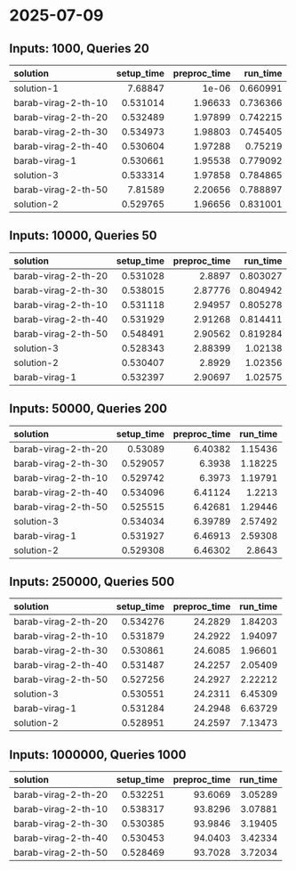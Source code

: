 # 2025-07-09

## Inputs: 1000, Queries 20

| solution            |   setup_time |   preproc_time |   run_time |
|:--------------------|-------------:|---------------:|-----------:|
| solution-1          |     7.68847  |        1e-06   |   0.660991 |
| barab-virag-2-th-10 |     0.531014 |        1.96633 |   0.736366 |
| barab-virag-2-th-20 |     0.532489 |        1.97899 |   0.742215 |
| barab-virag-2-th-30 |     0.534973 |        1.98803 |   0.745405 |
| barab-virag-2-th-40 |     0.530604 |        1.97288 |   0.75219  |
| barab-virag-1       |     0.530661 |        1.95538 |   0.779092 |
| solution-3          |     0.533314 |        1.97858 |   0.784865 |
| barab-virag-2-th-50 |     7.81589  |        2.20656 |   0.788897 |
| solution-2          |     0.529765 |        1.96656 |   0.831001 |

## Inputs: 10000, Queries 50

| solution            |   setup_time |   preproc_time |   run_time |
|:--------------------|-------------:|---------------:|-----------:|
| barab-virag-2-th-20 |     0.531028 |        2.8897  |   0.803027 |
| barab-virag-2-th-30 |     0.538015 |        2.87776 |   0.804942 |
| barab-virag-2-th-10 |     0.531118 |        2.94957 |   0.805278 |
| barab-virag-2-th-40 |     0.531929 |        2.91268 |   0.814411 |
| barab-virag-2-th-50 |     0.548491 |        2.90562 |   0.819284 |
| solution-3          |     0.528343 |        2.88399 |   1.02138  |
| solution-2          |     0.530407 |        2.8929  |   1.02356  |
| barab-virag-1       |     0.532397 |        2.90697 |   1.02575  |

## Inputs: 50000, Queries 200

| solution            |   setup_time |   preproc_time |   run_time |
|:--------------------|-------------:|---------------:|-----------:|
| barab-virag-2-th-20 |     0.53089  |        6.40382 |    1.15436 |
| barab-virag-2-th-30 |     0.529057 |        6.3938  |    1.18225 |
| barab-virag-2-th-10 |     0.529742 |        6.3973  |    1.19791 |
| barab-virag-2-th-40 |     0.534096 |        6.41124 |    1.2213  |
| barab-virag-2-th-50 |     0.525515 |        6.42681 |    1.29446 |
| solution-3          |     0.534034 |        6.39789 |    2.57492 |
| barab-virag-1       |     0.531927 |        6.46913 |    2.59308 |
| solution-2          |     0.529308 |        6.46302 |    2.8643  |

## Inputs: 250000, Queries 500

| solution            |   setup_time |   preproc_time |   run_time |
|:--------------------|-------------:|---------------:|-----------:|
| barab-virag-2-th-20 |     0.534276 |        24.2829 |    1.84203 |
| barab-virag-2-th-10 |     0.531879 |        24.2922 |    1.94097 |
| barab-virag-2-th-30 |     0.530861 |        24.6085 |    1.96601 |
| barab-virag-2-th-40 |     0.531487 |        24.2257 |    2.05409 |
| barab-virag-2-th-50 |     0.527256 |        24.2927 |    2.22212 |
| solution-3          |     0.530551 |        24.2311 |    6.45309 |
| barab-virag-1       |     0.531284 |        24.2948 |    6.63729 |
| solution-2          |     0.528951 |        24.2597 |    7.13473 |

## Inputs: 1000000, Queries 1000

| solution            |   setup_time |   preproc_time |   run_time |
|:--------------------|-------------:|---------------:|-----------:|
| barab-virag-2-th-20 |     0.532251 |        93.6069 |    3.05289 |
| barab-virag-2-th-10 |     0.538317 |        93.8296 |    3.07881 |
| barab-virag-2-th-30 |     0.530385 |        93.9846 |    3.19405 |
| barab-virag-2-th-40 |     0.530453 |        94.0403 |    3.42334 |
| barab-virag-2-th-50 |     0.528469 |        93.7028 |    3.72034 |